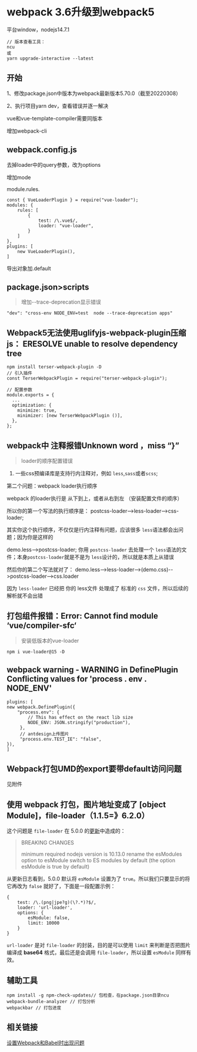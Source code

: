 # webpack 3.6升级到webpack5

平台window，nodejs14.7.1
```
// 版本查看工具：
ncu
或
yarn upgrade-interactive --latest
```

## 开始

1、修改package.json中版本为webpack最新版本5.70.0（截至20220308）

2、执行项目yarn dev，查看错误并逐一解决



vue和vue-template-compiler需要同版本

增加webpack-cli

##  webpack.config.js

去掉loader中的query参数，改为options

增加mode

module.rules.

```
const { VueLoaderPlugin } = require("vue-loader");
modules: {
	rules: [
		{
        	test: /\.vue$/,
            loader: "vue-loader",
        }
	]
},
plugins: [
 	new VueLoaderPlugin(),
]
```

导出对象加.default

## package.json>scripts

> 增加--trace-deprecation显示错误

```
"dev": "cross-env NODE_ENV=test  node --trace-deprecation apps"
```



## Webpack5无法使用uglifyjs-webpack-plugin压缩js： ERESOLVE unable to resolve dependency tree

```
npm install terser-webpack-plugin -D
// 引入插件
const TerserWebpackPlugin = require("terser-webpack-plugin");
 
// 配置参数
module.exports = {
  ...
  optimization: {
    minimize: true,
    minimizer: [new TerserWebpackPlugin ()],
  },
};
```



## webpack中 注释报错Unknown word ，miss “}”

> loader的顺序配置错误

1. 一些css预编译库是支持行内注释对，例如 `less`,`sass`或者`scss`;

第二个问题：webpack loader执行顺序

webpack 的loader执行是 从下到上，或者从右到左 （安装配置文件的顺序）

所以你的第一个写法的执行顺序是：
postcss-loader-->less-loader-->css-loader;

其实你这个执行顺序，不仅仅是行内注释有问题，应该很多 `less`语法都会出问题；因为你是这样的

demo.less-->postcss-loader; 你用 `postcss-loader` 去处理一个 `less`语法的文件；本身`postcss-loader`就是不是为 `less`设计的，所以就是本质上从错误

然后你的第二个写法就对了：
demo.less-->less-loader-->(demo.css)-->postcss-loader-->css.loader

因为 `less-loader` 已经把 你的 less文件 处理成了 标准的 `css` 文件，所以后续的解析就不会出错



## 打包组件报错：Error: Cannot find module ‘vue/compiler-sfc‘

> 安装低版本的vue-loader

```
npm i vue-loader@15 -D
```



## webpack warning - WARNING in DefinePlugin Conflicting values for 'process .  env . NODE_ENV'


```
plugins: [
new webpack.DefinePlugin({
	"process.env": {
        // This has effect on the react lib size
        NODE_ENV: JSON.stringify("production"),
     },
     // antdesign上传图片
     "process.env.TEST_IE": "false",
}),
]
```



## Webpack打包UMD的export要带default访问问题



见附件



## 使用 webpack 打包，图片地址变成了 [object Module]，file-loader（1.1.5=》6.2.0）

这个问题是 `file-loader` 在 5.0.0 的[更新](https://github.com/webpack-contrib/file-loader/blob/master/CHANGELOG.md#500-2019-11-22)中造成的：

> BREAKING CHANGES
>
> minimum required nodejs version is 10.13.0
> rename the esModules option to esModule
> switch to ES modules by default (the option esModule is true by default)

从更新日志看到，5.0.0 默认将 `esModule` 设置为了 `true`。所以我们只要显示的将它再改为 `false` 就好了，下面是一段配置示例：

```
{
	test: /\.(png|jpe?g)(\?.*)?$/,
	loader: 'url-loader',
	options: {
		esModule: false,
		limit: 10000
	}
}

```

`url-loader` 是对 `file-loader` 的封装，目的是可以使用 `limit` 来判断是否把图片编译成 **base64** 格式，最后还是会调用 `file-loader`，所以设置 `esModule` 同样有效。



## 辅助工具

```
npm install -g npm-check-updates// 包检查，在package.json目录ncu
webpack-bundle-analyzer // 打包分析
webpackbar // 打包进度
```



## 相关链接

[设置Webpack和Babel时出现问题](https://www.5axxw.com/questions/content/fzsiy7)

